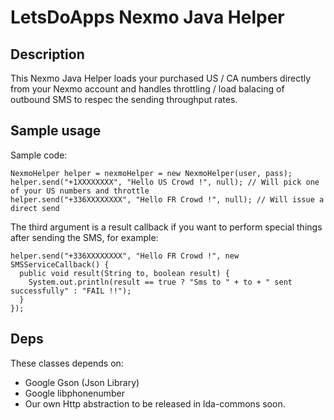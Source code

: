 LetsDoApps Nexmo Java Helper
============================

Description
-----------

This Nexmo Java Helper loads your purchased US / CA numbers directly from your Nexmo account and handles throttling / load balacing of outbound SMS to respec the sending throughput rates.

Sample usage
------------

Sample code:

    NexmoHelper helper = nexmoHelper = new NexmoHelper(user, pass);
    helper.send("+1XXXXXXXX", "Hello US Crowd !", null); // Will pick one of your US numbers and throttle
    helper.send("+336XXXXXXXX", "Hello FR Crowd !", null); // Will issue a direct send

The third argument is a result callback if you want to perform special things after sending the SMS, for example:

    helper.send("+336XXXXXXXX", "Hello FR Crowd !", new SMSServiceCallback() {
      public void result(String to, boolean result) {
        System.out.println(result == true ? "Sms to " + to + " sent successfully" : "FAIL !!");
      }
    });

Deps
----

These classes depends on:
 * Google Gson (Json Library)
 * Google libphonenumber
 * Our own Http abstraction to be released in lda-commons soon.
